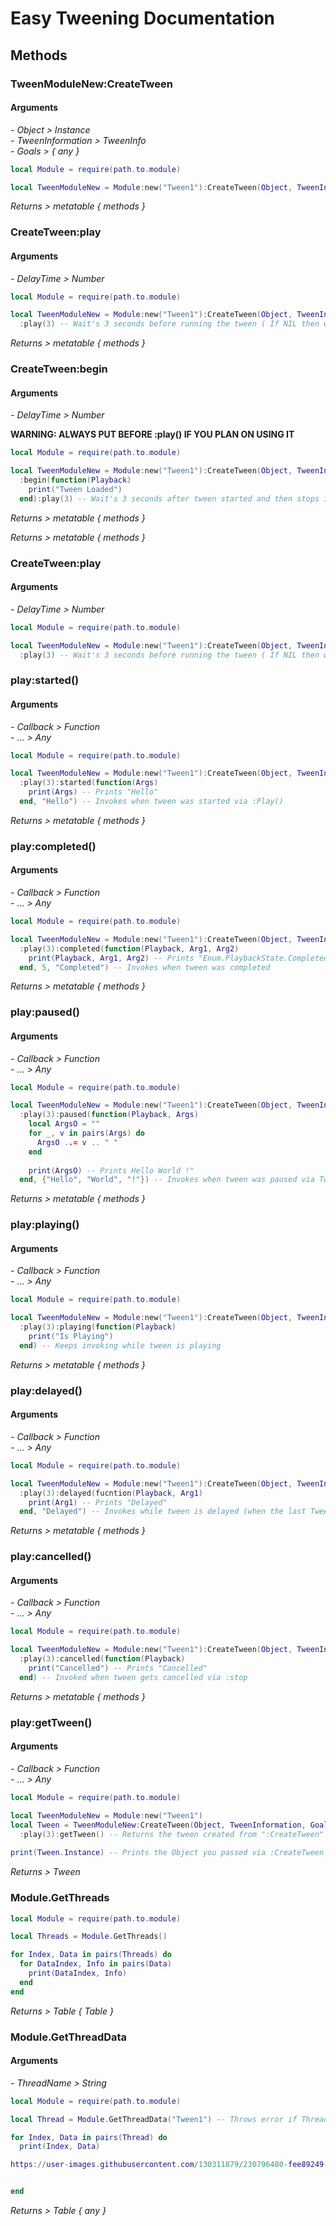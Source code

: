 # Easy Tweening Documentation

## Methods

### TweenModuleNew:CreateTween
#### Arguments
*- Object > Instance* <br/>
*- TweenInformation > TweenInfo* <br/>
*- Goals > { any }* <br/>

```lua
local Module = require(path.to.module)

local TweenModuleNew = Module:new("Tween1"):CreateTween(Object, TweenInformation, Goals)
```

*Returns > metatable { methods }*

### CreateTween:play
#### Arguments
*- DelayTime > Number* <br />

```lua
local Module = require(path.to.module)

local TweenModuleNew = Module:new("Tween1"):CreateTween(Object, TweenInformation, Goals)
  :play(3) -- Wait's 3 seconds before running the tween ( If NIL then will wait 0 seconds)
```

*Returns > metatable { methods }*

### CreateTween:begin
#### Arguments
*- DelayTime > Number* <br />

**WARNING: ALWAYS PUT BEFORE :play() IF YOU PLAN ON USING IT**
```lua
local Module = require(path.to.module)

local TweenModuleNew = Module:new("Tween1"):CreateTween(Object, TweenInformation, Goals)
  :begin(function(Playback)
    print("Tween Loaded")
  end):play(3) -- Wait's 3 seconds after tween started and then stops it ( If NIL then will wait 0 seconds)
```

*Returns > metatable { methods }*


*Returns > metatable { methods }*

### CreateTween:play
#### Arguments
*- DelayTime > Number* <br />

```lua
local Module = require(path.to.module)

local TweenModuleNew = Module:new("Tween1"):CreateTween(Object, TweenInformation, Goals)
  :play(3) -- Wait's 3 seconds before running the tween ( If NIL then will wait 0 seconds)
```

### play:started()
#### Arguments
*- Callback > Function* <br />
*- ... > Any* <br />

```lua
local Module = require(path.to.module)

local TweenModuleNew = Module:new("Tween1"):CreateTween(Object, TweenInformation, Goals)
  :play(3):started(function(Args)
    print(Args) -- Prints "Hello"
  end, "Hello") -- Invokes when tween was started via :Play()
```

*Returns > metatable { methods }*

### play:completed()
#### Arguments
*- Callback > Function* <br />
*- ... > Any* <br />

```lua
local Module = require(path.to.module)

local TweenModuleNew = Module:new("Tween1"):CreateTween(Object, TweenInformation, Goals)
  :play(3):completed(function(Playback, Arg1, Arg2)
    print(Playback, Arg1, Arg2) -- Prints "Enum.PlaybackState.Completed 5 Completed"
  end, 5, "Completed") -- Invokes when tween was completed
```

*Returns > metatable { methods }*

### play:paused()
#### Arguments
*- Callback > Function* <br />
*- ... > Any* <br />

```lua
local Module = require(path.to.module)

local TweenModuleNew = Module:new("Tween1"):CreateTween(Object, TweenInformation, Goals)
  :play(3):paused(function(Playback, Args)
    local ArgsO = ""
    for _, v in pairs(Args) do
      ArgsO ..= v .. " "
    end
    
    print(ArgsO) -- Prints Hello World !"
  end, {"Hello", "World", "!"}) -- Invokes when tween was paused via Tween:Pause()
```

*Returns > metatable { methods }*

### play:playing()
#### Arguments
*- Callback > Function* <br />
*- ... > Any* <br />

```lua
local Module = require(path.to.module)

local TweenModuleNew = Module:new("Tween1"):CreateTween(Object, TweenInformation, Goals)
  :play(3):playing(function(Playback)
    print("Is Playing")
  end) -- Keeps invoking while tween is playing
```

*Returns > metatable { methods }*

### play:delayed()
#### Arguments
*- Callback > Function* <br />
*- ... > Any* <br />

```lua
local Module = require(path.to.module)

local TweenModuleNew = Module:new("Tween1"):CreateTween(Object, TweenInformation, Goals)
  :play(3):delayed(fucntion(Playback, Arg1)
    print(Arg1) -- Prints "Delayed"
  end, "Delayed") -- Invokes while tween is delayed (when the last TweenInfo option is running and the tween hasn't started)
```

*Returns > metatable { methods }*

### play:cancelled()
#### Arguments
*- Callback > Function* <br />
*- ... > Any* <br />

```lua
local Module = require(path.to.module)

local TweenModuleNew = Module:new("Tween1"):CreateTween(Object, TweenInformation, Goals)
  :play(3):cancelled(function(Playback)
    print("Cancelled") -- Prints "Cancelled"
  end) -- Invoked when tween gets cancelled via :stop
```

*Returns > metatable { methods }*

### play:getTween()
#### Arguments
*- Callback > Function* <br />
*- ... > Any* <br />

```lua
local Module = require(path.to.module)

local TweenModuleNew = Module:new("Tween1")
local Tween = TweenModuleNew:CreateTween(Object, TweenInformation, Goals)
  :play(3):getTween() -- Returns the tween created from ":CreateTween"
  
print(Tween.Instance) -- Prints the Object you passed via :CreateTween
```

*Returns > Tween*

### Module.GetThreads

```lua
local Module = require(path.to.module)

local Threads = Module.GetThreads()

for Index, Data in pairs(Threads) do
  for DataIndex, Info in pairs(Data)
    print(DataIndex, Info)
  end
end
```

*Returns > Table { Table }*

### Module.GetThreadData
#### Arguments
*- ThreadName > String*

```lua
local Module = require(path.to.module)

local Thread = Module.GetThreadData("Tween1") -- Throws error if Thread Name doesn't exist

for Index, Data in pairs(Thread) do
  print(Index, Data)

https://user-images.githubusercontent.com/130311879/230796480-fee89249-6b1b-4426-bfaa-6a68d4919905.mp4


end
```

*Returns > Table { any }*
